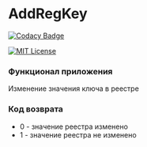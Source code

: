 # AddRegKey

[![Codacy Badge](https://api.codacy.com/project/badge/Grade/7648861153df4b53bdf22029cb7b83ac)](https://www.codacy.com/app/shimanov/AddRegKey?utm_source=github.com&utm_medium=referral&utm_content=shimanov/AddRegKey&utm_campaign=badger)

[![MIT License](http://b.repl.ca/v1/License-MIT-red.png)](LICENSE)

### Функционал приложения
Изменение значения ключа в реестре

### Код возврата

* 0 - значение реестра изменено
* 1 - значение реестра не изменено
